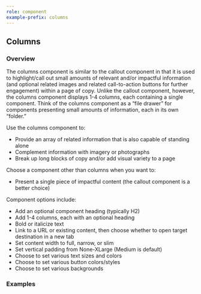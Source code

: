 ```yaml
---
role: component
example-prefix: columns
---
```


## Columns

### Overview

The columns component is similar to the callout component in that it is used to highlight/call out small amounts of
relevant and/or impactful information (and optional related images and related call-to-action buttons for further
engagement) within a page of copy. Unlike the callout component, however, the columns component displays 1-4 columns,
each containing a single component. Think of the columns component as a “file drawer” for components presenting small
amounts of information, each in its own “folder.”

Use the columns component to:

* Provide an array of related information that is also capable of standing alone
* Complement information with imagery or photographs
* Break up long blocks of copy and/or add visual variety to a page

Choose a component other than columns when you want to:

* Present a single piece of impactful content (the callout component is a better choice)

Component options include:

* Add an optional component heading (typically H2)
* Add 1-4 columns, each with an optional heading
* Bold or italicize text
* Link to a URL or existing content, then choose whether to open target destination in a new tab
* Set content width to full, narrow, or slim
* Set vertical padding from None-XLarge (Medium is default)
* Choose to set various text sizes and colors
* Choose to set various button colors/styles
* Choose to set various backgrounds

### Examples
